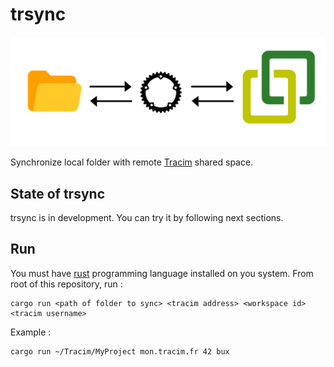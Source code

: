 # trsync

![trsync illustration](illustration.png)

Synchronize local folder with remote [Tracim](https://www.algoo.fr/fr/tracim) shared space.

## State of trsync

trsync is in development. You can try it by following next sections.

## Run

You must have [rust](https://www.rust-lang.org/) programming language installed on you system.
From root of this repository, run :

    cargo run <path of folder to sync> <tracim address> <workspace id> <tracim username>

Example :

    cargo run ~/Tracim/MyProject mon.tracim.fr 42 bux

